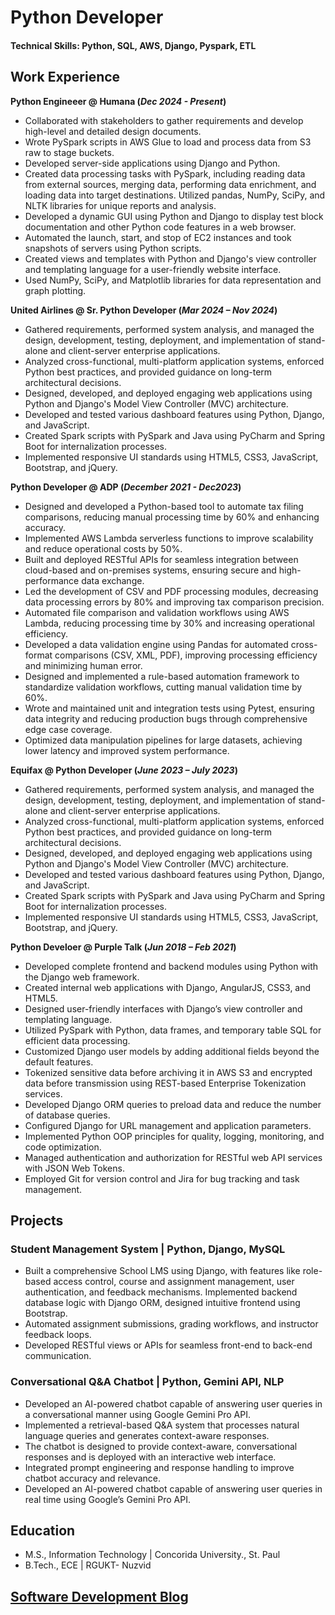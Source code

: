 # Python Developer

#### Technical Skills: Python, SQL, AWS, Django, Pyspark, ETL


## Work Experience
**Python Engineeer @ Humana (_Dec 2024 - Present_)** 

- Collaborated with stakeholders to gather requirements and develop high-level and detailed design documents.
- Wrote PySpark scripts in AWS Glue to load and process data from S3 raw to stage buckets.
- Developed server-side applications using Django and Python.
- Created data processing tasks with PySpark, including reading data from external sources, merging data, performing data enrichment, and loading data into target destinations. Utilized pandas, NumPy, SciPy, and   NLTK libraries for unique reports and analysis.
- Developed a dynamic GUI using Python and Django to display test block documentation and other Python code features in a web browser.
- Automated the launch, start, and stop of EC2 instances and took snapshots of servers using Python scripts.
- Created views and templates with Python and Django's view controller and templating language for a user-friendly website interface.
- Used NumPy, SciPy, and Matplotlib libraries for data representation and graph plotting. 

**United Airlines @ Sr. Python Developer  (_Mar 2024 – Nov 2024_)**
- Gathered requirements, performed system analysis, and managed the design, development, testing, deployment, and implementation of stand-alone and client-server enterprise applications.
- Analyzed cross-functional, multi-platform application systems, enforced Python best practices, and provided guidance on long-term architectural decisions.
- Designed, developed, and deployed engaging web applications using Python and Django's Model View Controller (MVC) architecture.
- Developed and tested various dashboard features using Python, Django, and JavaScript.
- Created Spark scripts with PySpark and Java using PyCharm and Spring Boot for internalization processes.
- Implemented responsive UI standards using HTML5, CSS3, JavaScript, Bootstrap, and jQuery.

**Python Developer @ ADP (_December 2021 - Dec2023_)**
- Designed and developed a Python-based tool to automate tax filing comparisons, reducing manual processing time by 60% and enhancing accuracy.
- Implemented AWS Lambda serverless functions to improve scalability and reduce operational costs by 50%.
- Built and deployed RESTful APIs for seamless integration between cloud-based and on-premises systems, ensuring secure and high-performance data exchange.
- Led the development of CSV and PDF processing modules, decreasing data processing errors by 80% and improving tax comparison precision.
- Automated file comparison and validation workflows using AWS Lambda, reducing processing time by 30% and increasing operational efficiency.
- Developed a data validation engine using Pandas for automated cross-format comparisons (CSV, XML, PDF), improving processing efficiency and minimizing human error.
- Designed and implemented a rule-based automation framework to standardize validation workflows, cutting manual validation time by 60%.
- Wrote and maintained unit and integration tests using Pytest, ensuring data integrity and reducing production bugs through comprehensive edge case coverage.
- Optimized data manipulation pipelines for large datasets, achieving lower latency and improved system performance.

**Equifax @ Python Developer  (_June 2023 – July 2023_)**
- Gathered requirements, performed system analysis, and managed the design, development, testing, deployment, and implementation of stand-alone and client-server enterprise applications.
- Analyzed cross-functional, multi-platform application systems, enforced Python best practices, and provided guidance on long-term architectural decisions.
- Designed, developed, and deployed engaging web applications using Python and Django's Model View Controller (MVC) architecture.
- Developed and tested various dashboard features using Python, Django, and JavaScript.
- Created Spark scripts with PySpark and Java using PyCharm and Spring Boot for internalization processes.
- Implemented responsive UI standards using HTML5, CSS3, JavaScript, Bootstrap, and jQuery.

**Python Develoer @ Purple Talk (_Jun 2018 – Feb 2021_)**
- Developed complete frontend and backend modules using Python with the Django web framework.
- Created internal web applications with Django, AngularJS, CSS3, and HTML5.
- Designed user-friendly interfaces with Django’s view controller and templating language.
- Utilized PySpark with Python, data frames, and temporary table SQL for efficient data processing.
- Customized Django user models by adding additional fields beyond the default features.
- Tokenized sensitive data before archiving it in AWS S3 and encrypted data before transmission using REST-based Enterprise Tokenization services.
- Developed Django ORM queries to preload data and reduce the number of database queries.
- Configured Django for URL management and application parameters.
- Implemented Python OOP principles for quality, logging, monitoring, and code optimization.
- Managed authentication and authorization for RESTful web API services with JSON Web Tokens.
- Employed Git for version control and Jira for bug tracking and task management.


## Projects
### Student Management System | Python, Django, MySQL
- Built a comprehensive School LMS using Django, with features like role-based access control, course and assignment management, user authentication, and feedback mechanisms. Implemented backend database logic with Django ORM, designed intuitive frontend using Bootstrap.
- Automated assignment submissions, grading workflows, and instructor feedback loops.
- Developed RESTful views or APIs for seamless front-end to back-end communication.


### Conversational Q&A Chatbot | Python, Gemini API, NLP
- Developed an AI-powered chatbot capable of answering user queries in a conversational manner using Google Gemini Pro API.
- Implemented a retrieval-based Q&A system that processes natural language queries and generates context-aware responses.
- The chatbot is designed to provide context-aware, conversational responses and is deployed with an interactive web interface.
- Integrated prompt engineering and response handling to improve chatbot accuracy and relevance.
- Developed an AI-powered chatbot capable of answering user queries in real time using Google’s Gemini Pro API. 

## Education							       		
- M.S., Information Technology	| Concorida University., St. Paul	 			        		
- B.Tech., ECE | RGUKT- Nuzvid 

## [Software Development Blog](https://medium.com/@naveenbtech)
